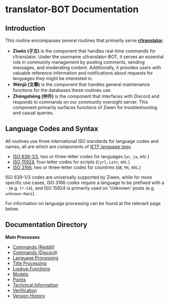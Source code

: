 # translator-BOT Documentation

## Introduction

This routine encompasses several routines that primarily serve **[r/translator](https://www.reddit.com/r/translator/)**. 

* **Ziwén (子文)** is the component that handles real-time commands for r/translator. Under the username u/translator-BOT, it serves an essential role in community management by posting comments, sending messages, and moderating content. Additionally, it provides users with valuable reference information and notifications about requests for languages they might be interested in.
* **Wénjǔ (文舉)** is the component that handles general maintenance functions for the databases these routines use.
* **Zhòngshēng (仲升)** is the component that interfaces with Discord and responds to commands on our community oversight server. This component primarily surfaces functions of Ziwen for troubleshooting and casual queries.

## Language Codes and Syntax

All routines use three international ISO standards for language codes and names, all are which are components of [IETF language tags](https://en.wikipedia.org/wiki/IETF_language_tag):

* [ISO 639-1/3](https://en.wikipedia.org/wiki/ISO_639), two or three-letter codes for languages (`ar`, `ja`, etc.)
* [ISO 15924](https://en.wikipedia.org/wiki/ISO_15924#List_of_codes), four-letter codes for scripts (`Cyrl`, `Latn`, etc.)
* [ISO 3166](https://en.wikipedia.org/wiki/ISO_3166), two or three-letter codes for countries (`GB`, `MX`, etc.)

ISO 639-1/3 codes are universally supported by Ziwen, while for more specific use cases, ISO 3166 codes require a language to be prefixed with a `-` (e.g. `fr-CA`), and ISO 15924 is primarily used on 'Unknown' posts (e.g. `unknown-Hani`).

For information on language processing can be found at the relevant page below.

## Documentation Directory

**Main Processes**

* [Commands (Reddit)](./commands.md)
* [Commands (Discord)](./commands_discord.md)
* [Language Processing](./language_processing.md)
* [Title Processing](./title_processing.md)
* [Lookup Functions](./lookup.md)
* [Models](./models.md)
* [Points](./points.md)
* [Technical Information](./technical.md)
* [Verification](./verification.md)
* [Version History](./version_history.md)
